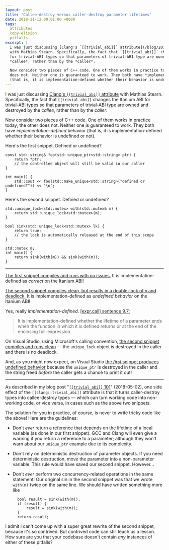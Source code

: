 ```yaml
---
layout: post
title: 'Callee-destroy versus caller-destroy parameter lifetimes'
date: 2018-11-12 00:01:00 +0000
tags:
  attributes
  copy-elision
  pitfalls
excerpt: |
  I was just discussing [Clang's `[[trivial_abi]]` attribute](/blog/2018/05/02/trivial-abi-101)
  with Mathias Stearn. Specifically, the fact that `[[trivial_abi]]` changes the Itanium ABI
  for trivial-ABI types so that parameters of trivial-ABI type are owned and destroyed by the
  *callee*, rather than by the *caller*.

  Now consider two pieces of C++ code. One of them works in practice today; the other
  does not. Neither one is guaranteed to work. They both have *implementation-defined* behavior
  (that is, it is implementation-defined whether their behavior is undefined or not).
---
```


I was just discussing [Clang's `[[trivial_abi]]` attribute](/blog/2018/05/02/trivial-abi-101)
with Mathias Stearn. Specifically, the fact that `[[trivial_abi]]` changes the Itanium ABI
for trivial-ABI types so that parameters of trivial-ABI type are owned and destroyed by the
*callee*, rather than by the *caller*.

Now consider two pieces of C++ code. One of them works in practice today; the other
does not. Neither one is guaranteed to work. They both have *implementation-defined* behavior
(that is, it is implementation-defined whether their behavior is undefined or not).

Here's the first snippet. Defined or undefined?

    const std::string& foo(std::unique_ptr<std::string> ptr) {
        return *ptr;
        // the controlled object will still be valid in our caller
    }

    int main() {
        std::cout << foo(std::make_unique<std::string>("defined or undefined?")) << "\n";
    }

Here's the second snippet. Defined or undefined?

    std::unique_lock<std::mutex> with(std::mutex& m) {
        return std::unique_lock<std::mutex>(m);
    }

    bool sink(std::unique_lock<std::mutex> lk) {
        return true;
        // the lock is automatically released at the end of this scope
    }

    std::mutex m;
    int main() {
        return sink(with(m)) && sink(with(m));
    }

----

[The first snippet compiles and runs with no issues.](https://wandbox.org/permlink/B9x6Vrg4LAXw2aqt)
It is implementation-defined as *correct* on the Itanium ABI!

[The second snippet compiles clean, but results in a double-lock of `m` and deadlock.](https://wandbox.org/permlink/wXiN49NOCmgm53lI)
It is implementation-defined as *undefined behavior* on the Itanium ABI!

Yes, really _implementation-defined_. [[expr.call] sentence 9.7:](http://eel.is/c++draft/expr.call#7.sentence-9)

> It is implementation-defined whether the lifetime of a parameter ends when the function
> in which it is defined returns or at the end of the enclosing full-expression.

On Visual Studio, using Microsoft's calling convention,
[the second snippet compiles and runs clean](https://rextester.com/CHQG51538) — the `unique_lock`
object is destroyed in the caller and there is no deadlock.

And, as you might now expect, on Visual Studio
[the *first* snippet produces undefined behavior](https://rextester.com/BWMIC40715)
because the `unique_ptr` is destroyed in the caller and the string freed *before* the caller
gets a chance to print it out!

----

As described in my blog post "[`[[trivial_abi]]` 101]((/blog/2018/05/02/trivial-abi-101))" (2018-05-02),
one side effect of the `[[clang::trivial_abi]]` attribute is that it turns caller-destroy types into
callee-destroy types — which can turn working code into non-working code, or vice versa, in cases
such as the above two snippets.

The solution for you in practice, of course, is never to write tricky code like the above!
Here are the guidelines:

- Don't *ever* return a reference that depends on the lifetime of a local variable (as done in our
first snippet). GCC and Clang will even give a warning if you return a reference to a parameter;
although they won't warn about our `unique_ptr` example due to its complexity.

- Don't rely on deterministic destruction of parameter objects. If you need deterministic
destruction, move the parameter into a non-parameter variable. This rule would have saved our
second snippet. However...

- Don't *ever* perform two concurrency-related operations in the same statement! Our original sin
in the second snippet was that we wrote `with(m)` twice on the same line. We should have written
something more like

        bool result = sink(with(m));
        if (result) {
            result = sink(with(m));
        }
        return result;

I admit I can't come up with a super great rewrite of the second snippet, because it's so contrived.
But contrived code can still teach us a lesson. How sure are you that your codebase doesn't contain
*any* instances of either of these pitfalls?
